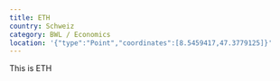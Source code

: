 ```yaml
---
title: ETH
country: Schweiz
category: BWL / Economics
location: '{"type":"Point","coordinates":[8.5459417,47.3779125]}'
---
```

This is ETH